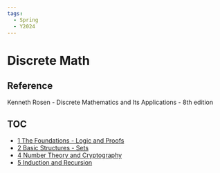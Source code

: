 ```yaml
---
tags:
  - Spring
  - Y2024
---
```


# Discrete Math

## Reference

Kenneth Rosen - Discrete Mathematics and Its Applications - 8th edition

## TOC
- [1 The Foundations - Logic and Proofs](1%20The%20Foundations%20-%20Logic%20and%20Proofs.md)
- [2 Basic Structures - Sets](2%20Basic%20Structures%20-%20Sets.md)
- [4 Number Theory and Cryptography](4%20Number%20Theory%20and%20Cryptography.md)
- [5 Induction and Recursion](5%20Induction%20and%20Recursion.md)